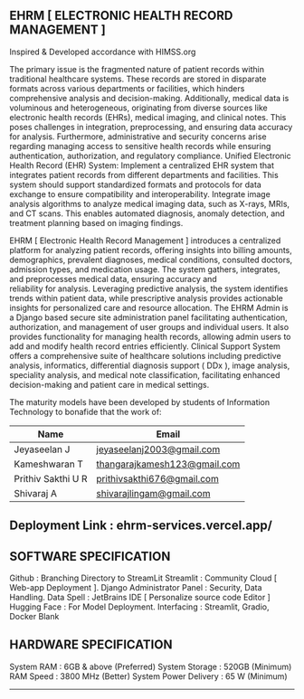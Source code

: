 ## EHRM [ ELECTRONIC HEALTH RECORD MANAGEMENT ]

Inspired & Developed accordance with HIMSS.org

The primary issue is the fragmented nature of patient records within traditional healthcare systems. These records are stored in disparate formats across various departments or facilities, which hinders comprehensive analysis and decision-making. Additionally, medical data is voluminous and heterogeneous, originating from diverse sources like electronic health records (EHRs), medical imaging, and clinical notes. This poses challenges in integration, preprocessing, and ensuring data accuracy for analysis. Furthermore, administrative and security concerns arise regarding managing access to sensitive health records while ensuring authentication, authorization, and regulatory compliance.
Unified Electronic Health Record (EHR) System: Implement a centralized EHR system that integrates patient records from different departments and facilities. This system should support standardized formats and protocols for data exchange to ensure compatibility and interoperability.
Integrate image analysis algorithms to analyze medical imaging data, such as X-rays, MRIs, and CT scans. This enables automated diagnosis, anomaly detection, and treatment planning based on imaging findings.


EHRM [ Electronic Health Record Management ]  introduces a centralized platform for analyzing patient records, offering insights into billing amounts, demographics, prevalent diagnoses, medical conditions, consulted doctors, admission types, and medication usage. 
The system gathers, integrates, and preprocesses medical data, ensuring accuracy and reliability for analysis.
Leveraging predictive analysis, the system identifies trends within patient data, while prescriptive analysis provides actionable insights for personalized care and resource allocation.
The EHRM Admin is a Django based secure site administration panel facilitating authentication, authorization, and management of user groups and individual users. It also provides functionality for managing health records, allowing admin users to add and modify health record entries efficiently.
Clinical Support System offers a comprehensive suite of healthcare solutions including predictive analysis, informatics, differential diagnosis support ( DDx ), image analysis, speciality analysis, and medical note classification, facilitating enhanced decision-making and patient care in medical settings.




The maturity models have been developed by students of Information Technology to bonafide that the work of:

| Name              | Email                       |
|-------------------|-----------------------------|
| Jeyaseelan J      | jeyaseelanj2003@gmail.com   |
| Kameshwaran T     | thangarajkamesh123@gmail.com|
| Prithiv Sakthi U R| prithivsakthi676@gmail.com  |
| Shivaraj A        | shivarajlingam@gmail.com    |

## Deployment Link : ehrm-services.vercel.app/

## SOFTWARE SPECIFICATION
Github : Branching Directory to StreamLit
Streamlit : Community Cloud [ Web-app Deployment ].
Django Administrator Panel : Security, Data Handling.
Data Spell : JetBrains IDE [ Personalize source code Editor ]
Hugging Face : For Model Deployment.
Interfacing : Streamlit, Gradio, Docker Blank


## HARDWARE SPECIFICATION
System RAM : 6GB & above (Preferred)
System Storage : 520GB (Minimum)
RAM Speed : 3800 MHz (Better)
System Power Delivery : 65 W (Minimum)


-----------------------------------------------------------------------------

			

